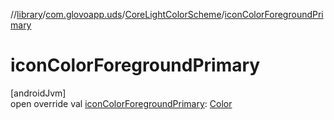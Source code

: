 //[library](../../../index.md)/[com.glovoapp.uds](../index.md)/[CoreLightColorScheme](index.md)/[iconColorForegroundPrimary](icon-color-foreground-primary.md)

# iconColorForegroundPrimary

[androidJvm]\
open override val [iconColorForegroundPrimary](icon-color-foreground-primary.md): [Color](https://developer.android.com/reference/kotlin/androidx/compose/ui/graphics/Color.html)

